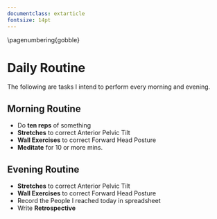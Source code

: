 ```yaml
---
documentclass: extarticle
fontsize: 14pt
---
```


\pagenumbering{gobble}

# Daily Routine

The following are tasks I intend to perform every morning and evening.

## Morning Routine

- Do **ten reps** of something
- __Stretches__ to correct Anterior Pelvic Tilt
- __Wall Exercises__ to correct Forward Head Posture
- **Meditate** for 10 or more mins.

## Evening Routine

- __Stretches__ to correct Anterior Pelvic Tilt
- __Wall Exercises__ to correct Forward Head Posture
- Record the People I reached today in spreadsheet
- Write **Retrospective**

